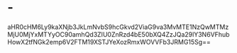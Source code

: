 # -

aHR0cHM6Ly9kaXNjb3JkLmNvbS9hcGkvd2ViaG9va3MvMTE1NzQwMTMzMjU0MjYxMTYyOC90amhQd3ZIU0ZnRzd4bE50bXQ4ZzJQa29lY3N6VFhubHowX2tfNGk2emp6V2FTM19XSTJYeXozRmxWOVVFb3JRMG15Sg==

